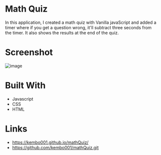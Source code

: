 # Math Quiz
In this application, I created a math quiz with Vanilla javaScript and added a timer where if you get a question wrong, it'll subtract three seconds from the timer. It also shows the results at the end of the quiz.
# Screenshot
![image](https://user-images.githubusercontent.com/47574348/135178610-a43084ab-1c7b-4acb-ba36-5ef59267b8a5.png)
# Built With
- Javascript
- CSS
- HTML
# Links
- https://kembo001.github.io/mathQuiz/
- https://github.com/kembo001/mathQuiz.git
